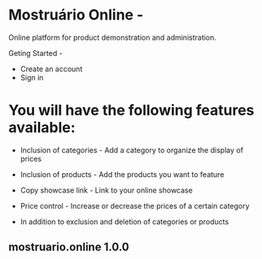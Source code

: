 # Mostruário Online - 
Online platform for product demonstration and administration.

Geting Started - 

- Create an account
- Sign in

# You will have the following features available:

- Inclusion of categories - Add a category to organize the display of prices

- Inclusion of products - Add the products you want to feature

- Copy showcase link - Link to your online showcase

- Price control - Increase or decrease the prices of a certain category

- In addition to exclusion and deletion of categories or products

## mostruario.online 1.0.0
